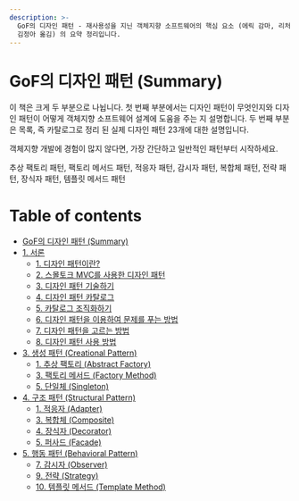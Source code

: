 ```yaml
---
description: >-
  GoF의 디자인 패턴 - 재사용성을 지닌 객체지향 소프트웨어의 핵심 요소 (에릭 감마, 리처드 헬름, 랄프 존슨, 존 플리시디스 지음 |
  김정아 옮김) 의 요약 정리입니다.
---
```


# GoF의 디자인 패턴 \(Summary\)

이 책은 크게 두 부분으로 나뉩니다. 첫 번째 부분에서는 디자인 패턴이 무엇인지와 디자인 패턴이 어떻게 객체지향 소프트웨어 설계에 도움을 주는 지 설명합니다. 두 번째 부분은 목록, 즉 카탈로그로 정리 된 실제 디자인 패턴 23개에 대한 설명입니다.

객체지향 개발에 경험이 많지 않다면, 가장 간단하고 일반적인 패턴부터 시작하세요.

추상 팩토리 패턴, 팩토리 메서드 패턴, 적응자 패턴, 감시자 패턴, 복합체 패턴, 전략 패턴, 장식자 패턴, 템플릿 메서드 패턴

# Table of contents

* [GoF의 디자인 패턴 \(Summary\)](README.md)
* [1. 서론](1./README.md)
  * [1. 디자인 패턴이란?](1./1..md)
  * [2. 스몰토크 MVC를 사용한 디자인 패턴](1./2.-mvc.md)
  * [3. 디자인 패턴 기술하기](1./3..md)
  * [4. 디자인 패턴 카탈로그](1./4..md)
  * [5. 카탈로그 조직화하기](1./5..md)
  * [6. 디자인 패턴을 이용하여 문제를 푸는 방법](1./6..md)
  * [7. 디자인 패턴을 고르는 방법](1./7..md)
  * [8. 디자인 패턴 사용 방법](1./8..md)
* [3. 생성 패턴 \(Creational Pattern\)](3.-creational-pattern/README.md)
  * [1. 추상 팩토리 \(Abstract Factory\)](3.-creational-pattern/1.-abstract-factory.md)
  * [3. 팩토리 메서드 \(Factory Method\)](3.-creational-pattern/3.-factory-method.md)
  * [5. 단일체 \(Singleton\)](3.-creational-pattern/5.-singleton.md)
* [4. 구조 패턴 \(Structural Pattern\)](4.-structural-pattern/README.md)
  * [1. 적응자 \(Adapter\)](4.-structural-pattern/1.-adapter.md)
  * [3. 복합체 \(Composite\)](4.-structural-pattern/3.-composite.md)
  * [4. 장식자 \(Decorator\)](4.-structural-pattern/4.-decorator.md)
  * [5. 퍼사드 \(Facade\)](4.-structural-pattern/5.-facade.md)
* [5. 행동 패턴 \(Behavioral Pattern\)](5.-behavioral-pattern/README.md)
  * [7. 감시자 \(Observer\)](5.-behavioral-pattern/7.-observer.md)
  * [9. 전략 \(Strategy\)](5.-behavioral-pattern/9.-strategy.md)
  * [10. 템플릿 메서드 \(Template Method\)](5.-behavioral-pattern/untitled-2.md)

